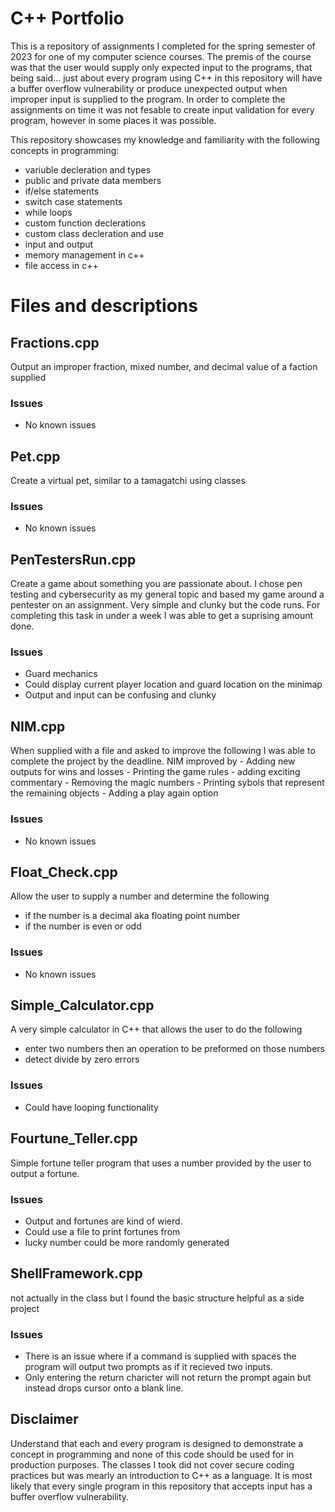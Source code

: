 # C++ Portfolio
This is a repository of assignments I completed for the spring semester of 2023 for one of my computer science courses. The premis of the course was that the user would supply only expected input to the programs, that being said... just about every program using C++ in this repository will have a buffer overflow vulnerability or produce unexpected output when improper input is supplied to the program. In order to complete the assignments on time it was not fesable to create input validation for every program, however in some places it was possible.

This repository showcases my knowledge and familiarity with the following concepts in programming:
- variuble decleration and types
- public and private data members
- if/else statements
- switch case statements
- while loops
- custom function declerations
- custom class decleration and use
- input and output
- memory management in c++
- file access in c++

# Files and descriptions

## Fractions.cpp
Output an improper fraction, mixed number, and decimal value of a faction supplied

### Issues
- No known issues

## Pet.cpp
Create a virtual pet, similar to a tamagatchi using classes
### Issues
- No known issues

## PenTestersRun.cpp
Create a game about something you are passionate about. I chose pen testing and cybersecurity as my general topic and based my game around a pentester on an assignment. Very simple and clunky but the code runs. For completing this task in under a week I was able to get a suprising amount done.

### Issues
- Guard mechanics
- Could display current player location and guard location on the minimap
- Output and input can be confusing and clunky

## NIM.cpp
When supplied with a file and asked to improve the following I was able to complete the project by the deadline.
NIM improved by
		- Adding new outputs for wins and losses
		- Printing the game rules
		- adding exciting commentary
		- Removing the magic numbers
		- Printing sybols that represent the remaining objects
		- Adding a play again option
### Issues
  - No known issues


## Float_Check.cpp
Allow the user to supply a number and determine the following
 - if the number is a decimal aka floating point number
 - if the number is even or odd
### Issues
 - No known issues

## Simple_Calculator.cpp
A very simple calculator in C++ that allows the user to do the following
 - enter two numbers then an operation to be preformed on those numbers
 - detect divide by zero errors
### Issues
  - Could have looping functionality 

## Fourtune_Teller.cpp
Simple fortune teller program that uses a number provided by the user to output a fortune.

### Issues
  - Output and fortunes are kind of wierd.
  - Could use a file to print fortunes from
  - lucky number could be more randomly generated

## ShellFramework.cpp
not actually in the class but I found the basic structure helpful as a side project
### Issues
  - There is an issue where if a command is supplied with spaces
    the program will output two prompts as if it recieved two
    inputs.
  - Only entering the return charicter will not return the prompt 
    again but instead drops cursor onto a blank line.


## Disclaimer
Understand that each and every program is designed to demonstrate a concept in programming and none of this code should be used for in production purposes. The classes I took did not cover secure coding practices but was mearly an introduction to C++ as a language. It is most likely that every single program in this repository that accepts input has a buffer overflow vulnerability.
